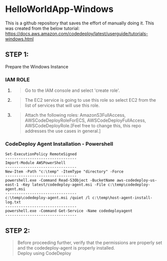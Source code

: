 # HelloWorldApp-Windows

This is a github repository that saves the effort of manually doing it.
This was created from the below tutorial:
    https://docs.aws.amazon.com/codedeploy/latest/userguide/tutorials-windows.html
    

## STEP 1:
   Prepare the Windows Instance
   
   ### IAM ROLE
   1. > Go to the IAM console and select 'create role'.
   
   2. > The EC2 service is going to use this role so select EC2 from the list of services that will use this role.
   
   3. > Attach the following roles:  AmazonS3FullAccess, AWSCodeDeployRoleForECS, AWSCodeDeployFullAccess, AWSCodeDeployRole.[Feel free to change this, this repo addresses the use cases in general.]
      
   
   
   ### CodeDeploy Agent Installation - Powershell
    Set-ExecutionPolicy RemoteSigned
    --------------------------------
    Import-Module AWSPowerShell
    --------------------------------
    New-Item -Path "c:\temp" -ItemType "directory" -Force
    --------------------------------
    powershell.exe -Command Read-S3Object -BucketName aws-codedeploy-us-east-1 -Key latest/codedeploy-agent.msi -File c:\temp\codedeploy-agent.msi
    --------------------------------
    c:\temp\codedeploy-agent.msi /quiet /l c:\temp\host-agent-install-log.txt
    --------------------------------
    powershell.exe -Command Get-Service -Name codedeployagent
    --------------------------------


## STEP 2:
   > Before proceeding further, verify that the permissions are properly set and the codedeploy-agent is properly installed.   
    Deploy using CodeDeploy
